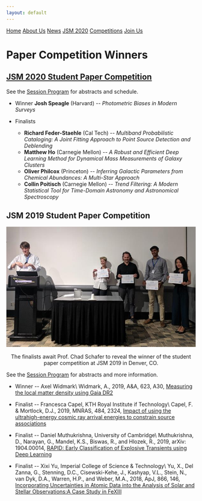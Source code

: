 ```yaml
---
layout: default
---
```


<a href="./index.html" class="btn">Home</a>
<a href="./about_us.html" class="btn">About Us</a>
<a href="./news.html" class="btn">News</a>
<a href="./jsm2020/index.html" class="btn">JSM 2020</a>
<a href="./comp_rules.html" class="btn">Competitions</a>
<a href="./join.html" class="btn">Join Us</a>

# Paper Competition Winners

## [JSM 2020 Student Paper Competition](https://astrostat.org/comp_rules.html#best-student-paper-award-2020)

See the [Session Program](https://ww2.amstat.org/meetings/jsm/2020/onlineprogram/ActivityDetails.cfm?SessionID=219559) for abstracts and schedule.

- Winner
   **Josh Speagle** (Harvard) -- *Photometric Biases in Modern Surveys*

- Finalists
  * **Richard Feder-Staehle** (Cal Tech) -- *Multiband Probabilistic Cataloging: A Joint Fitting Approach to Point Source Detection and Deblending*
  * **Matthew Ho** (Carnegie Mellon) -- *A Robust and Efficient Deep Learning Method for Dynamical Mass Measurements of Galaxy Clusters*
  * **Oliver Philcox** (Princeton) -- *Inferring Galactic Parameters from Chemical Abundances: A Multi-Star Approach*
  * **Collin Poitisch** (Carnegie Mellon) -- *Trend Filtering: A Modern Statistical Tool for Time-Domain Astronomy and Astronomical Spectroscopy*

## JSM 2019 Student Paper Competition

<p align="center"><img src="./images/jsm_2019_winners.jpg"></p>
<p style="text-align: center;">The finalists await Prof. Chad Schafer to reveal the winner of the student paper competition at JSM 2019 in Denver, CO.</p>

See the [Session Program](https://ww2.amstat.org/meetings/jsm/2019/onlineprogram/ActivityDetails.cfm?SessionID=218331) for abstracts and more information. 

- Winner -- Axel Widmark\\
Widmark, A., 2019, A&A, 623, A30, [Measuring the local matter density using Gaia DR2](https://www.aanda.org/articles/aa/pdf/2019/03/aa34718-18.pdf)

- Finalist -- Francesca Capel, KTH Royal Institute if Technology\\
Capel, F. & Mortlock, D.J., 2019, MNRAS, 484, 2324, [Impact of using the ultrahigh-energy cosmic ray arrival energies to constrain source associations](https://academic.oup.com/mnras/article-abstract/484/2/2324/5287987?redirectedFrom=PDF)

- Finalist -- Daniel Muthukrishna, University of Cambridge\\
Muthukrishna, D., Narayan, G., Mandel, K.S., Biswas, R., and Hlozek, R., 2019, arXiv: 1904.00014, [RAPID: Early Classification of Explosive Transients using Deep Learning](https://arxiv.org/pdf/1904.00014.pdf)

- Finalist -- Xixi Yu, Imperial College of Science & Technology\\
Yu, X., Del Zanna, G., Stenning, D.C., Cisewski-Kehe, J., Kashyap, V.L., Stein, N., van Dyk, D.A., Warren, H.P., and Weber, M.A., 2018, ApJ, 866, 146, [Incorporating Uncertainties in Atomic Data into the Analysis of Solar and Stellar Observations:A Case Study in FeXIII](https://iopscience.iop.org/article/10.3847/1538-4357/aadfdd/pdf)
